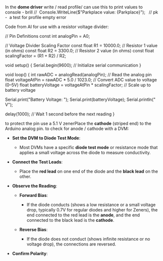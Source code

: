 In the **dome driver** write / read profile/ can use this to print values to console - brill
//  Console.WriteLine($"Parkplace value: {Parkplace}");   // pk -  a test for profile empty error

Code from AI for use with a resistor voltage divider:

// Pin Definitions
const int analogPin = A0;

// Voltage Divider Scaling Factor
const float R1 = 10000.0;  // Resistor 1 value (in ohms)
const float R2 = 3300.0;   // Resistor 2 value (in ohms)
const float scalingFactor = (R1 + R2) / R2;

void setup() {
  Serial.begin(9600);  // Initialize serial communication
}

void loop() {
  int rawADC = analogRead(analogPin);  // Read the analog pin
  float voltageAtPin = rawADC * 5.0 / 1023.0;  // Convert ADC value to voltage (0–5V)
  float batteryVoltage = voltageAtPin * scalingFactor;  // Scale up to battery voltage

  Serial.print("Battery Voltage: ");
  Serial.print(batteryVoltage);
  Serial.println(" V");

  delay(1000);  // Wait 1 second before the next reading
}


to protect the pin use a 5.1 V zenerPlace the **cathode** (striped end) to the Arduino analog pin.
to check for anode / cathode with a DVM:
- **Set the DVM to Diode Test Mode**:
    
    - Most DVMs have a specific **diode test mode** or resistance mode that applies a small voltage across the diode to measure conductivity.
        
- **Connect the Test Leads**:
    
    - Place the **red lead** on one end of the diode and the **black lead** on the other.
        
- **Observe the Reading**:
    
    - **Forward Bias**:
        
        - If the diode conducts (shows a low resistance or a small voltage drop, typically 0.7V for regular diodes and higher for Zeners), the end connected to the red lead is the **anode**, and the end connected to the black lead is the **cathode**.
            
    - **Reverse Bias**:
        
        - If the diode does not conduct (shows infinite resistance or no voltage drop), the connections are reversed.
            
- **Confirm Polarity**: